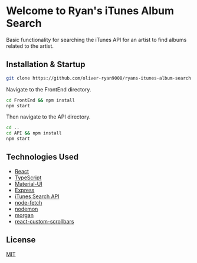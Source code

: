 # Welcome to Ryan's iTunes Album Search

Basic functionality for searching the iTunes API for an artist to find albums related to the artist.

## Installation & Startup

```bash
git clone https://github.com/oliver-ryan9008/ryans-itunes-album-search
```

Navigate to the FrontEnd directory.

```bash
cd FrontEnd && npm install
npm start
```

Then navigate to the API directory.

```bash
cd ..
cd API && npm install
npm start
```

## Technologies Used
* [React](https://reactjs.org/) 
* [TypeScript](https://www.npmjs.com/package/typescript)
* [Material-UI](https://material-ui.com/getting-started/installation/)
* [Express](http://expressjs.com/)
* [iTunes Search API](https://affiliate.itunes.apple.com/resources/documentation/itunes-store-web-service-search-api/)
* [node-fetch](https://github.com/node-fetch/node-fetch)
* [nodemon](https://nodemon.io/)
* [morgan](https://github.com/expressjs/morgan#readme)
* [react-custom-scrollbars](https://github.com/malte-wessel/react-custom-scrollbars)

## License
[MIT](https://choosealicense.com/licenses/mit/)